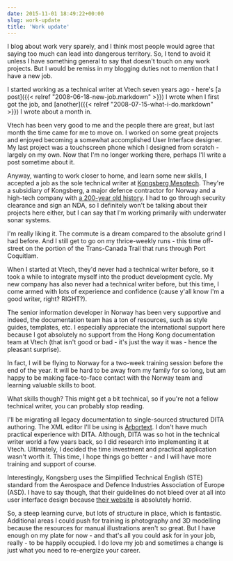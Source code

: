 ```yaml
---
date: 2015-11-01 18:49:22+00:00
slug: work-update
title: 'Work update'
---
```


I blog about work very sparely, and I think most people would agree that saying too much can lead into dangerous territory. So, I tend to avoid it unless I have something general to say that doesn't touch on any work projects. But I would be remiss in my blogging duties not to mention that I have a new job.

I started working as a technical writer at Vtech seven years ago - here's [a post]({{< relref "2008-06-18-new-job.markdown" >}}) I wrote when I first got the job, and [another]({{< relref "2008-07-15-what-i-do.markdown" >}}) I wrote about a month in.

Vtech has been very good to me and the people there are great, but last month the time came for me to move on. I worked on some great projects and enjoyed becoming a somewhat accomplished User Interface designer. My last project was a touchscreen phone which I designed from scratch - largely on my own. Now that I'm no longer working there, perhaps I'll write a post sometime about it.

Anyway, wanting to work closer to home, and learn some new skills, I accepted a job as the sole technical writer at [Kongsberg Mesotech](http://www.kongsbergmesotech.com/). They're a subsidiary of Kongsberg, a major defence contractor for Norway and a high-tech company with [a 200-year old history](http://200.kongsberg.com/). I had to go through security clearance and sign an NDA, so I definitely won't be talking about their projects here either, but I can say that I'm working primarily with underwater sonar systems.

I'm really liking it. The commute is a dream compared to the absolute grind I had before. And I still get to go on my thrice-weekly runs - this time off-street on the portion of the Trans-Canada Trail that runs through Port Coquitlam.

When I started at Vtech, they'd never had a technical writer before, so it took a while to integrate myself into the product development cycle. My new company has also never had a technical writer before, but this time, I come armed with lots of experience and confidence (cause y'all know I'm a good writer, right? RIGHT?). 

The senior information developer in Norway has been very supportive and indeed, the documentation team has a ton of resources, such as style guides, templates, etc. I especially appreciate the international support here because I got absolutely no support from the Hong Kong documentation team at Vtech (that isn't good or bad - it's just the way it was - hence the pleasant surprise). 

In fact, I will be flying to Norway for a two-week training session before the end of the year. It will be hard to be away from my family for so long, but am happy to be making face-to-face contact with the Norway team and learning valuable skills to boot.

What skills though? This might get a bit technical, so if you're not a fellow technical writer, you can probably stop reading. 

I'll be migrating all legacy documentation to single-sourced structured DITA authoring. The XML editor I'll be using is [Arbortext](http://www.ptc.com/product/arbortext/author/editor). I don't have much practical experience with DITA. Although, DITA was so hot in the technical writer world a few years back, so I did research into implementing it at Vtech. Ultimately, I decided the time investment and practical application wasn't worth it. This time, I hope things go better - and I will have more training and support of course.

Interestingly, Kongsberg uses the Simplified Technical English (STE) standard from the Aerospace and Defence Industries Association of Europe (ASD). I have to say though, that their guidelines do not bleed over at all into user interface design because [their website](http://www.asd-ste100.org/) is absolutely horrid.

So, a steep learning curve, but lots of structure in place, which is fantastic. Additional areas I could push for training is photography and 3D modelling because the resources for manual illustrations aren't so great. But I have enough on my plate for now - and that's all you could ask for in your job, really - to be happily occupied. I do love my job and sometimes a change is just what you need to re-energize your career. 
